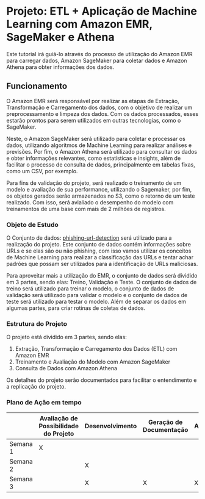 # Projeto: ETL + Aplicação de Machine Learning com Amazon EMR, SageMaker e Athena

Este tutorial irá guiá-lo através do processo de utilização do Amazon EMR para carregar dados, Amazon SageMaker para coletar dados e Amazon Athena para obter informações dos dados.

## Funcionamento

O Amazon EMR será responsável por realizar as etapas de Extração, Transformação e Carregamento dos dados, com o objetivo de realizar um preprocessamento e limpeza dos dados. Com os dados processados, esses estarão prontos para serem utilizados em outras tecnologias, como o SageMaker.

Neste, o Amazon SageMaker será utilizado para coletar e processar os dados, utilizando algoritmos de Machine Learning para realizar análises e previsões. Por fim, o Amazon Athena será utilizado para consultar os dados e obter informações relevantes, como estatísticas e insights, além de facilitar o processo de consulta de dados, principalmente em tabelas fixas, como um CSV, por exemplo.


Para fins de validação do projeto, será realizado o treinamento de um modelo e avaliação de sua performance, utilizando o Sagemaker, por fim, os objetos gerados serão armazenados no S3, como o retorno de um teste realizado. Com isso, será avialiado o desempenho do modelo com treinamentos de uma base com mais de 2 milhões de registros.


### Objeto de Estudo

O Conjunto de dados: [phishing-url-detection](https://www.kaggle.com/datasets/sergioagudelo/phishing-url-detection) será utilizado para a realização do projeto. Este conjunto de dados contém informações sobre URLs e se elas são ou não phishing, com isso vamos utilizar os conceitos de Machine Learning para realizar a classificação das URLs e tentar achar padrões que possam ser utilizados para a identificação de URLs maliciosas.

Para aproveitar mais a utilização do EMR, o conjunto de dados será dividido em 3 partes, sendo elas: Treino, Validação e Teste. O conjunto de dados de treino será utilizado para treinar o modelo, o conjunto de dados de validação será utilizado para validar o modelo e o conjunto de dados de teste será utilizado para testar o modelo. Além de separar os dados em algumas partes, para criar rotinas de coletas de dados.

### Estrutura do Projeto

O projeto está dividido em 3 partes, sendo elas:

1. Extração, Transformação e Carregamento dos Dados (ETL) com Amazon EMR
2. Treinamento e Avaliação do Modelo com Amazon SageMaker
3. Consulta de Dados com Amazon Athena

Os detalhes do projeto serão documentados para facilitar o entendimento e a replicação do projeto.


### Plano de Ação em tempo


|            | Avaliação de Possibilidade do Projeto | Desenvolvimento | Geração de Documentação | Apresentação |
|------------|----------------------------------------|-----------------|-------------------------|--------------|
| Semana 1   | X                                      |                 |                         |              |
| Semana 2   |                                        | X               |                         |              |
| Semana 3   |                                        | X               | X                       | X            |







